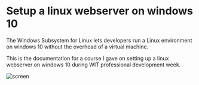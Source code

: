 # Setup a linux webserver on windows 10

The Windows Subsystem for Linux lets developers run a Linux environment on windows 10 without the overhead of a virtual machine.

This is the documentation for a course I gave on setting up a linux webserver on windows 10 during WIT professional development week.

![screen](https://www.windowscentral.com/sites/wpcentral.com/files/styles/xlarge/public/field/image/2019/12/install-wsl-windows-10_.jpg?itok=Coix48NC)

